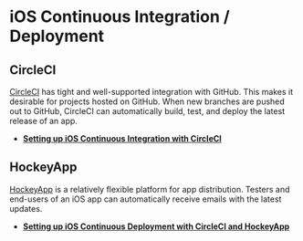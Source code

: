 # iOS Continuous Integration / Deployment


## CircleCI

[CircleCI](https://circleci.com/) has tight and well-supported integration with GitHub. This makes it desirable for projects hosted on GitHub. When new branches are pushed out to GitHub, CircleCI can automatically build, test, and deploy the latest release of an app.

* **[Setting up iOS Continuous Integration with CircleCI](deployment/continuous-integration.md)**


## HockeyApp

[HockeyApp](http://hockeyapp.net/) is a relatively flexible platform for app distribution. Testers and end-users of an iOS app can automatically receive emails with the latest updates.

* **[Setting up iOS Continuous Deployment with CircleCI and HockeyApp](deployment/continuous-deployment.md)**
